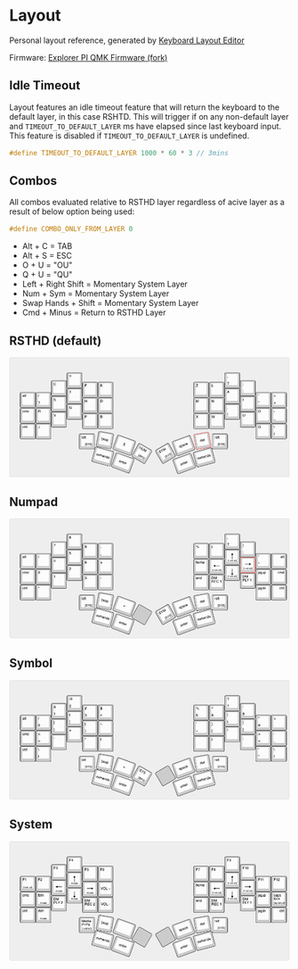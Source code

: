 # Layout

Personal layout reference, generated by [Keyboard Layout Editor](http://www.keyboard-layout-editor.com/#/gists/f90687ef3c709af049c13a0a4d5b263d)

Firmware: [Explorer PI QMK Firmware (fork)](https://github.com/mroukema/qmk_firmware/tree/explorer_pi_v2/keyboards/explorer_pi/3x6_6)

## Idle Timeout

Layout features an idle timeout feature that will return the keyboard to the default layer, in this case RSHTD. This will trigger if on any non-default layer and `TIMEOUT_TO_DEFAULT_LAYER` ms have elapsed since last keyboard input. This feature is disabled if `TIMEOUT_TO_DEFAULT_LAYER` is undefined.

```C
#define TIMEOUT_TO_DEFAULT_LAYER 1000 * 60 * 3 // 3mins
```

## Combos

All combos evaluated relative to RSTHD layer regardless of acive layer as a result of below option being used:

```C
#define COMBO_ONLY_FROM_LAYER 0
```

- Alt + C               = TAB
- Alt + S               = ESC
- O + U                 = "OU"
- Q + U                 = "QU"
- Left + Right Shift    = Momentary System Layer
- Num + Sym             = Momentary System Layer
- Swap Hands + Shift    = Momentary System Layer
- Cmd + Minus           = Return to RSTHD Layer
  
## RSTHD (default)

<img src="explorer-pi-layout-mroukema-rsthd.png">

## Numpad

<img src="explorer-pi-layout-mroukema-num.png">

## Symbol 

<img src="explorer-pi-layout-mroukema-sym.png">

## System

<img src="explorer-pi-layout-mroukema-sys.png">